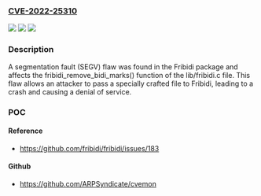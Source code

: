 ### [CVE-2022-25310](https://cve.mitre.org/cgi-bin/cvename.cgi?name=CVE-2022-25310)
![](https://img.shields.io/static/v1?label=Product&message=fribidi&color=blue)
![](https://img.shields.io/static/v1?label=Version&message=n%2Fa&color=blue)
![](https://img.shields.io/static/v1?label=Vulnerability&message=CWE-119%20-%20Improper%20Restriction%20of%20Operations%20within%20the%20Bounds%20of%20a%20Memory%20Buffer.&color=brighgreen)

### Description

A segmentation fault (SEGV) flaw was found in the Fribidi package and affects the fribidi_remove_bidi_marks() function of the lib/fribidi.c file. This flaw allows an attacker to pass a specially crafted file to Fribidi, leading to a crash and causing a denial of service.

### POC

#### Reference
- https://github.com/fribidi/fribidi/issues/183

#### Github
- https://github.com/ARPSyndicate/cvemon

